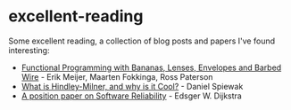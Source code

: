 # excellent-reading
Some excellent reading, a collection of blog posts and papers I've found interesting:

- [Functional Programming with Bananas, Lenses, Envelopes and Barbed Wire](http://citeseerx.ist.psu.edu/viewdoc/download?doi=10.1.1.41.125&rep=rep1&type=pdf) - Erik Meijer, Maarten Fokkinga, Ross Paterson
- [What is Hindley-Milner, and why is it Cool?](http://www.codecommit.com/blog/scala/what-is-hindley-milner-and-why-is-it-cool) - Daniel Spiewak
- [A position paper on Software Reliability](http://www.cs.utexas.edu/~EWD/ewd06xx/EWD627.PDF) - Edsger W. Dijkstra
